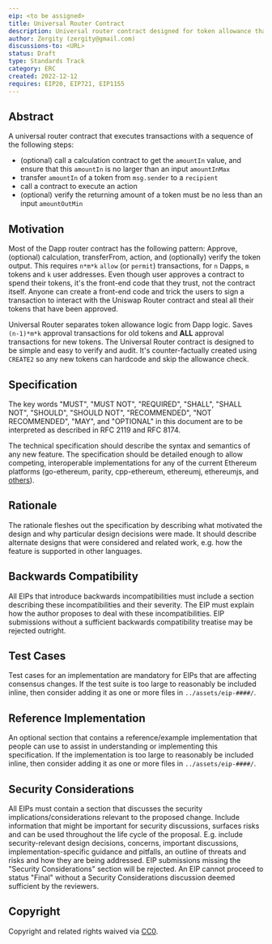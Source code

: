 ```yaml
---
eip: <to be assigned>
title: Universal Router Contract
description: Universal router contract designed for token allowance that eliminates all `approve`` transactions in the future.
author: Zergity (zergity@gmail.com)
discussions-to: <URL>
status: Draft
type: Standards Track
category: ERC
created: 2022-12-12
requires: EIP20, EIP721, EIP1155
---
```


## Abstract

A universal router contract that executes transactions with a sequence of the following steps:
  * (optional) call a calculation contract to get the `amountIn` value, and ensure that this `amountIn` is no larger than an input `amountInMax`
  * transfer `amountIn` of a token from `msg.sender` to a `recipient`
  * call a contract to execute an action
  * (optional) verify the returning amount of a token must be no less than an input `amountOutMin`

## Motivation

Most of the Dapp router contract has the following pattern: Approve, (optional) calculation, transferFrom, action, and (optionally) verify the token output. This requires `n*m*k` `allow` (or `permit`) transactions, for `n` Dapps, `m` tokens and `k` user addresses. Even though user approves a contract to spend their tokens, it's the front-end code that they trust, not the contract itself. Anyone can create a front-end code and trick the users to sign a transaction to interact with the Uniswap Router contract and steal all their tokens that have been approved.

Universal Router separates token allowance logic from Dapp logic. Saves `(n-1)*m*k` approval transactions for old tokens and **ALL** approval transactions for new tokens. The Universal Router contract is designed to be simple and easy to verify and audit. It's counter-factually created using `CREATE2` so any new tokens can hardcode and skip the allowance check.

## Specification

The key words "MUST", "MUST NOT", "REQUIRED", "SHALL", "SHALL NOT", "SHOULD", "SHOULD NOT", "RECOMMENDED", "NOT RECOMMENDED", "MAY", and "OPTIONAL" in this document are to be interpreted as described in RFC 2119 and RFC 8174.

The technical specification should describe the syntax and semantics of any new feature. The specification should be detailed enough to allow competing, interoperable implementations for any of the current Ethereum platforms (go-ethereum, parity, cpp-ethereum, ethereumj, ethereumjs, and [others](https://ethereum.org/en/developers/docs/nodes-and-clients/)).

## Rationale

The rationale fleshes out the specification by describing what motivated the design and why particular design decisions were made. It should describe alternate designs that were considered and related work, e.g. how the feature is supported in other languages.

## Backwards Compatibility

All EIPs that introduce backwards incompatibilities must include a section describing these incompatibilities and their severity. The EIP must explain how the author proposes to deal with these incompatibilities. EIP submissions without a sufficient backwards compatibility treatise may be rejected outright.

## Test Cases

Test cases for an implementation are mandatory for EIPs that are affecting consensus changes.  If the test suite is too large to reasonably be included inline, then consider adding it as one or more files in `../assets/eip-####/`.

## Reference Implementation

An optional section that contains a reference/example implementation that people can use to assist in understanding or implementing this specification.  If the implementation is too large to reasonably be included inline, then consider adding it as one or more files in `../assets/eip-####/`.

## Security Considerations

All EIPs must contain a section that discusses the security implications/considerations relevant to the proposed change. Include information that might be important for security discussions, surfaces risks and can be used throughout the life cycle of the proposal. E.g. include security-relevant design decisions, concerns, important discussions, implementation-specific guidance and pitfalls, an outline of threats and risks and how they are being addressed. EIP submissions missing the "Security Considerations" section will be rejected. An EIP cannot proceed to status "Final" without a Security Considerations discussion deemed sufficient by the reviewers.

## Copyright

Copyright and related rights waived via [CC0](../LICENSE.md).
